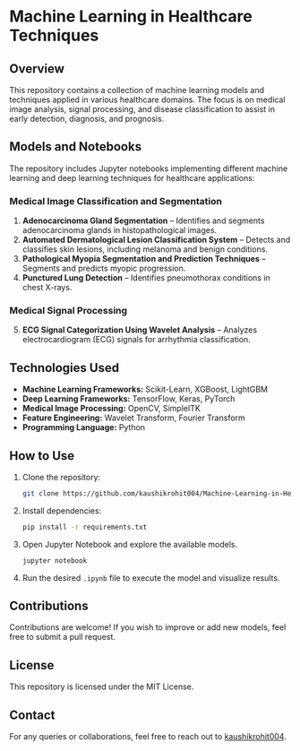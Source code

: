 # Machine Learning in Healthcare Techniques

## Overview
This repository contains a collection of machine learning models and techniques applied in various healthcare domains. The focus is on medical image analysis, signal processing, and disease classification to assist in early detection, diagnosis, and prognosis.

## Models and Notebooks
The repository includes Jupyter notebooks implementing different machine learning and deep learning techniques for healthcare applications:

### **Medical Image Classification and Segmentation**
1. **Adenocarcinoma Gland Segmentation** – Identifies and segments adenocarcinoma glands in histopathological images.
2. **Automated Dermatological Lesion Classification System** – Detects and classifies skin lesions, including melanoma and benign conditions.
3. **Pathological Myopia Segmentation and Prediction Techniques** – Segments and predicts myopic progression.
4. **Punctured Lung Detection** – Identifies pneumothorax conditions in chest X-rays.

### **Medical Signal Processing**
5. **ECG Signal Categorization Using Wavelet Analysis** – Analyzes electrocardiogram (ECG) signals for arrhythmia classification.

## Technologies Used
- **Machine Learning Frameworks:** Scikit-Learn, XGBoost, LightGBM
- **Deep Learning Frameworks:** TensorFlow, Keras, PyTorch
- **Medical Image Processing:** OpenCV, SimpleITK
- **Feature Engineering:** Wavelet Transform, Fourier Transform
- **Programming Language:** Python

## How to Use
1. Clone the repository:
   ```bash
   git clone https://github.com/kaushikrohit004/Machine-Learning-in-Healthcare-Techniques.git
   ```
2. Install dependencies:
   ```bash
   pip install -r requirements.txt
   ```
3. Open Jupyter Notebook and explore the available models.
   ```bash
   jupyter notebook
   ```
4. Run the desired `.ipynb` file to execute the model and visualize results.

## Contributions
Contributions are welcome! If you wish to improve or add new models, feel free to submit a pull request.

## License
This repository is licensed under the MIT License.

## Contact
For any queries or collaborations, feel free to reach out to [kaushikrohit004](https://github.com/kaushikrohit004).

